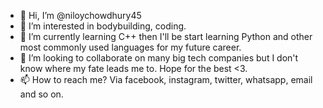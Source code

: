 - 👋 Hi, I’m @niloychowdhury45
- 👀 I’m interested in bodybuilding, coding.    
- 🌱 I’m currently learning C++ then I'll be start learning Python and other most commonly used languages for my future career.
- 💞️ I’m looking to collaborate on many big tech companies but I don't know where my fate leads me to. Hope for the best <3.
- 📫 How to reach me? Via facebook, instagram, twitter, whatsapp, email and so on.

<!---
niloychowdhury45/niloychowdhury45 is a ✨ special ✨ repository because its `README.md` (this file) appears on your GitHub profile.
You can click the Preview link to take a look at your changes.
--->
